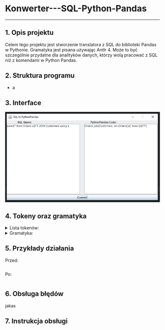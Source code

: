 # Konwerter---SQL-Python-Pandas

***

## 1. Opis projektu

Celem tego projektu jest stworzenie translatora z SQL do biblioteki Pandas w Pythonie. Gramatyka jest pisana używając
Antlr 4. Może to być szczególnie przydatne dla analityków danych, którzy wolą pracować z SQL niż z komendami w Python
Pandas.

## 2. Struktura programu

- a

## 3. Interface

![Basic GUI](src/main/resources/img.png)

## 4. Tokeny oraz gramatyka

<details>
    <summary>Lista tokenów:</summary>
<ul>
<div>

```
fragment S : [sS];
fragment E : [eE];
fragment L : [lL];
fragment C : [cC];
fragment T : [tT];
fragment F : [fF];
fragment R : [rR];
fragment O : [oO];
fragment M : [mM];
fragment W : [wW];
fragment H : [hH];
fragment I : [iI];
fragment N : [nN];
fragment B : [bB];
fragment U : [uU];
fragment K : [kK];
fragment A : [aA];
fragment X : [xX];
fragment J : [jJ];
fragment D : [dD];
fragment P : [pP];
fragment G : [gG];
fragment V : [vV];
fragment Q : [qQ];
fragment Y : [yY];

SELECT: S E L E C T;
FROM: F R O M;
WHERE: W H E R E;
IN: I N;
BETWEEN: B E T W E E N;
LIKE: L I K E;
IS_NULL: I S WS? N U L L;
AS: A S;
JOIN: J O I N;
USING: U S I N G;
AND: A N D;
OR: O R;
ORDER_BY: O R D E R WS? B Y;
GROUP_BY: G R O U P WS? B Y;
INNER: I N N E R;
LEFT: L E F T;
RIGHT: R I G H T;
ASC: A S C;
DESC: D E S C;
COUNT: C O U N T;
SUM: S U M;
AVG: A V G;
MAX: M A X;
MIN: M I N;
LIMIT: L I M I T;
COMMA: ',';
LPAREN: '(';
RPAREN: ')';
DOT: '.';
NUMERICAL_VALUE: [0-9]+;
STRING_VALUE: '\'' (~['])* '\'';
IDENTIFIER: [a-zA-Z_][a-zA-Z0-9_]*;
WS: [ \t\r\n]+ -> skip;
```

</div>
</ul>
</details>


<details>
    <summary>Gramatyka:</summary>
<ul>
<div>

```
query
    : selectStatement (orderByStatement? groupByStatement? (LIMIT NUMERICAL_VALUE)?)?;


selectStatement
    : SELECT selectList FROM tableName whereClause? joinClause?;

selectList
    : '*'
    | selectItem (COMMA selectItem)*;

selectItem
    : columnReference
    | aggregateFunction;

whereClause
    : WHERE condition;
    
condition
    : expression
    | expression AND condition
    | expression OR condition
    | LPAREN condition RPAREN;

expression
    : columnReference operator value
    | columnReference operator columnReference
    | columnReference IN LPAREN valueList RPAREN
    | columnReference BETWEEN value AND value
    | columnReference LIKE value
    | columnReference IS_NULL;

valueList
    : value (COMMA value)*;

joinClause
    : joinType JOIN tableName USING selectList
    | joinClause AND joinType JOIN tableName USING selectList;

joinType
    : INNER
    | LEFT
    | RIGHT;

orderByStatement
    : ORDER_BY columnName (ASC | DESC)?;

groupByStatement
    : GROUP_BY columnReference (COMMA columnReference)*;

aggregateFunction
    : (COUNT | SUM | AVG | MAX | MIN) LPAREN columnReference RPAREN;

columnReference
    : (tableName DOT columnName)
    | columnName;

tableName
    : IDENTIFIER;

value
    : NUMERICAL_VALUE
    | STRING_VALUE;

columnName
    : IDENTIFIER;

operator
    : '=' | '!=' | '<' | '>' | '<=' | '>=';
```

</div>
</ul>
</details>

## 5. Przykłady działania

Przed:

```

```

Po:

```

```

## 6. Obsługa błędów

jakas

## 7. Instrukcja obsługi



